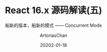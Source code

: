---
title: React 16.x 源码解读(五)
subtitle: 船新的版本，船新的模式 —— Concurrent Mode
date: 20202-01-18
tags:
  - react
author: ArtoriasChan
location: Beijing  
---